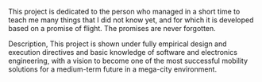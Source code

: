 This project is dedicated to the person who managed in a short time to teach me many things 
that I did not know yet, and for which it is developed based on a promise of flight. 
The promises are never forgotten.

Description,
This project is shown under fully empirical design and execution 
directives and basic knowledge of software and electronics engineering, 
with a vision to become one of the most successful mobility solutions 
for a medium-term future in a mega-city environment.